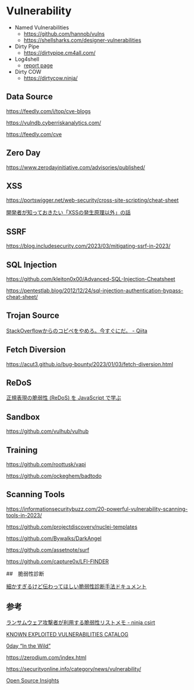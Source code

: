 # Vulnerability

- Named Vulnerabilities
  - https://github.com/hannob/vulns
  - https://shellsharks.com/designer-vulnerabilities
- Dirty Pipe
  - https://dirtypipe.cm4all.com/
- Log4shell
  - [report page](../secreports/log4shell.md)
- Dirty COW
  - https://dirtycow.ninja/

## Data Source

https://feedly.com/i/top/cve-blogs

https://vulndb.cyberriskanalytics.com/

https://feedly.com/cve

## Zero Day

https://www.zerodayinitiative.com/advisories/published/

## XSS

https://portswigger.net/web-security/cross-site-scripting/cheat-sheet

[開発者が知っておきたい「XSSの発生原理以外」の話](https://blog.flatt.tech/entry/xss_risk)

## SSRF

https://blog.includesecurity.com/2023/03/mitigating-ssrf-in-2023/

## SQL Injection

https://github.com/kleiton0x00/Advanced-SQL-Injection-Cheatsheet

https://pentestlab.blog/2012/12/24/sql-injection-authentication-bypass-cheat-sheet/

## Trojan Source

[StackOverflowからのコピペをやめろ。今すぐにだ。 - Qiita](https://qiita.com/rana_kualu/items/3b03961deb003a8a2f1d)

## Fetch Diversion

https://acut3.github.io/bug-bounty/2023/01/03/fetch-diversion.html

## ReDoS

[正規表現の脆弱性 (ReDoS) を JavaScript で学ぶ](http://nmi.jp/2022-02-18-Understanding-ReDoS)

## Sandbox

https://github.com/vulhub/vulhub

## Training

https://github.com/roottusk/vapi

https://github.com/ockeghem/badtodo

## Scanning Tools

https://informationsecuritybuzz.com/20-powerful-vulnerability-scanning-tools-in-2023/

https://github.com/projectdiscovery/nuclei-templates

https://github.com/Bywalks/DarkAngel

https://github.com/assetnote/surf

https://github.com/capture0x/LFI-FINDER

##　脆弱性診断

[細かすぎるけど伝わってほしい脆弱性診断手法ドキュメント](https://webapppentestguidelines.github.io/newtechtestdoc/)

## 参考

[ランサムウェア攻撃者が利用する脆弱性リストメモ - ninja csirt](https://csirt.ninja/?p=1883)

[KNOWN EXPLOITED VULNERABILITIES CATALOG](https://www.cisa.gov/known-exploited-vulnerabilities-catalog)

[0day “In the Wild”](https://docs.google.com/spreadsheets/d/1lkNJ0uQwbeC1ZTRrxdtuPLCIl7mlUreoKfSIgajnSyY/edit#gid=1123292625)

https://zerodium.com/index.html

https://securityonline.info/category/news/vulnerability/

[Open Source Insights](https://deps.dev/)
